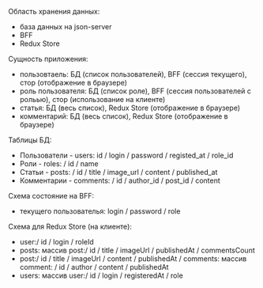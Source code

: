 Область хранения данных:

-   база данных на json-server
-   BFF
-   Redux Store

Сущность приложения:

-   пользовтаель: БД (список пользователей), BFF (сессия текущего), стор (отображение в браузере)
-   роль пользователя: БД (список роле), BFF (сессия пользователей с рольью), стор (использование на клиенте)
-   статья: БД (весь список), Redux Store (отображение в браузере)
-   комментарий: БД (весь список), Redux Store (отображение в браузере)

Таблицы БД:

-   Пользователи - users: id / login / password / registed_at / role_id
-   Роли - roles: / id / name
-   Статьи - posts: / id / title / image_url / content / published_at
-   Комментарии - comments: / id / author_id / post_id / content

Схема состояние на BFF:

-   текущего пользователья: login / password / role

Схема для Redux Store (на клиенте):

-   user:/ id / login / roleId
-   posts: массив post:/ id / title / imageUrl / publishedAt / commentsCount
-   post:/ id / title / imageUrl / content / publishedAt / comments: массив comment: / id / author / content / publishedAt
-   users: массив user:/ id / login / registeredAt / role
